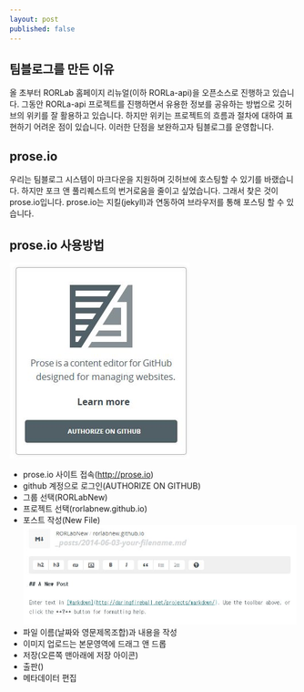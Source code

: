 ```yaml
---
layout: post
published: false
---
```


## 팀블로그를 만든 이유
올 초부터 RORLab 홈페이지 리뉴얼(이하 RORLa-api)을 오픈소스로 진행하고 있습니다. 그동안 RORLa-api 프로젝트를 진행하면서 유용한 정보를 공유하는 방법으로 깃허브의 위키를 잘 활용하고 있습니다. 하지만 위키는 프로젝트의 흐름과 절차에 대하여 표현하기 어려운 점이 있습니다. 이러한 단점을 보완하고자 팀블로그를 운영합니다. 

## prose.io 
우리는 팀블로그 시스템이 마크다운을 지원하며 깃허브에 호스팅할 수 있기를 바랬습니다. 하지만 포크 앤 풀리퀘스트의 번거로움을 줄이고 싶었습니다. 그래서 찾은 것이 prose.io입니다. prose.io는 지킬(jekyll)과 연동하여 브라우저를 통해 포스팅 할 수 있습니다.

## prose.io 사용방법
![prose_home.jpg](/images/prose_home.jpg)
- prose.io 사이트 접속(http://prose.io)
- github 계정으로 로그인(AUTHORIZE ON GITHUB)
- 그룹 선택(RORLabNew)
- 프로젝트 선택(rorlabnew.github.io)
- 포스트 작성(New File)
![prose_new_file.jpg](/images/prose_new_file.jpg)
- 파일 이름(날짜와 영문제목조합)과 내용을 작성
- 이미지 업로드는 본문영역에 드래그 앤 드롭
- 저장(오른쪽 맨아래에 저장 아이콘)
- 출판()
- 메타데이터 편집
